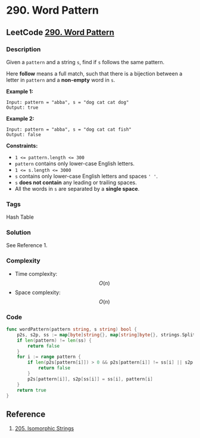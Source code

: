 # 290. Word Pattern

## LeetCode [290. Word Pattern](title)

### Description

Given a `pattern` and a string `s`, find if `s` follows the same pattern.

Here **follow** means a full match, such that there is a bijection between a letter in `pattern` and a **non-empty** word in `s`.

**Example 1:**

```text
Input: pattern = "abba", s = "dog cat cat dog"
Output: true
```

**Example 2:**

```text
Input: pattern = "abba", s = "dog cat cat fish"
Output: false
```

**Constraints:**

* `1 <= pattern.length <= 300`
* `pattern` contains only lower-case English letters.
* `1 <= s.length <= 3000`
* `s` contains only lower-case English letters and spaces `' '`.
* `s` **does not contain** any leading or trailing spaces.
* All the words in `s` are separated by a **single space**.

### Tags

Hash Table

### Solution

See Reference 1.

### Complexity

* Time complexity: $$O(n)$$
* Space complexity: $$O(n)$$

### Code

```go
func wordPattern(pattern string, s string) bool {
	p2s, s2p, ss := map[byte]string{}, map[string]byte{}, strings.Split(s, " ")
	if len(pattern) != len(ss) {
		return false
	}
	for i := range pattern {
		if len(p2s[pattern[i]]) > 0 && p2s[pattern[i]] != ss[i] || s2p[ss[i]] > 0 && s2p[ss[i]] != pattern[i] {
			return false
		}
		p2s[pattern[i]], s2p[ss[i]] = ss[i], pattern[i]
	}
	return true
}
```

## Reference

1. [205. Isomorphic Strings](205.-isomorphic-strings.md)


